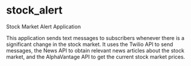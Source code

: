 # stock_alert
Stock Market Alert Application

This application sends text messages to subscribers whenever there is a significant change in the stock market. It uses the Twilio API to send messages, the News API to obtain relevant news articles about the stock market, and the AlphaVantage API to get the current stock market prices.
